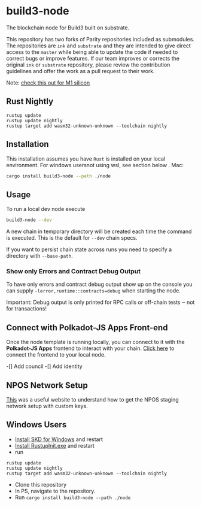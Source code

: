 # build3-node

The blockchain node for Build3 built on substrate.

This repository has two forks of Parity repositories included as submodules.
The repositories are `ink` and `substrate` and they are intended to give direct
access to the `master` while being able to update the code if needed to correct
bugs or improve features. If our team improves or corrects the original `ink`
or `substrate` repository, please review the contribution guidelines and offer
the work as a pull request to their work.

Note: [check this out for M1 silicon](https://vikiival.medium.com/run-substrate-on-apple-m1-a2699743fae8)

## Rust Nightly

```shell
rustup update
rustup update nightly
rustup target add wasm32-unknown-unknown --toolchain nightly
```

## Installation

This installation assumes you have `Rust` is installed on your local environment. For windows usersnot using wsl, see section below . 
Mac:

```bash
cargo install build3-node --path ./node
```

## Usage

To run a local dev node execute

```bash
build3-node --dev
```

A new chain in temporary directory will be created each time the command is
executed. This is the default for `--dev` chain specs.

If you want to persist chain state across runs you need to specify a directory with `--base-path`.

### Show only Errors and Contract Debug Output

To have only errors and contract debug output show up on the console you can
supply `-lerror,runtime::contracts=debug` when starting the node.

Important: Debug output is only printed for RPC calls or off-chain tests ‒ not for transactions!

## Connect with Polkadot-JS Apps Front-end

Once the node template is running locally, you can connect to it with the **Polkadot-JS Apps**
frontend to interact with your chain.
[Click here](https://polkadot.js.org/apps/#/explorer?rpc=ws://localhost:9944)
to connect the frontend to your local node.

-[] Add council
-[] Add identity

## NPOS Network Setup

[This](https://medium.com/oak-blockchain/tutorial-deploy-a-substrate-npos-network-in-3-minutes-fab9de5c4c2b) was a useful website to understand how to get the NPOS staging network
setup with custom keys.

## Windows Users

- [Install SKD for Windows](https://developer.microsoft.com/en-us/windows/downloads/windows-sdk/) and restart
- [Install RustupInit.exe](https://www.rust-lang.org/tools/install) and restart
- run
```shell
rustup update
rustup update nightly
rustup target add wasm32-unknown-unknown --toolchain nightly
```
- Clone this repository
- In PS, navigate to the repository.
- Run `cargo install build3-node --path ./node` 
